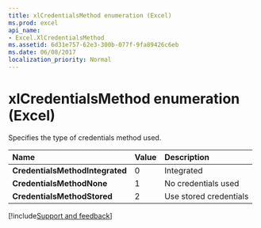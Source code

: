 ```yaml
---
title: xlCredentialsMethod enumeration (Excel)
ms.prod: excel
api_name:
- Excel.XlCredentialsMethod
ms.assetid: 6d31e757-62e3-300b-077f-9fa89426c6eb
ms.date: 06/08/2017
localization_priority: Normal
---
```



# xlCredentialsMethod enumeration (Excel)

Specifies the type of credentials method used.



|Name|Value|Description|
|:-----|:-----|:-----|
| **CredentialsMethodIntegrated**|0|Integrated|
| **CredentialsMethodNone**|1|No credentials used|
| **CredentialsMethodStored**|2|Use stored credentials|

[!include[Support and feedback](~/includes/feedback-boilerplate.md)]